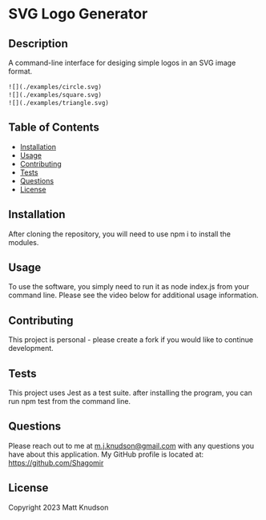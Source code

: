 # SVG Logo Generator
  
 
  ## Description
  
  A command-line interface for desiging simple logos in an SVG image format. 

    ![](./examples/circle.svg)
    ![](./examples/square.svg)
    ![](./examples/triangle.svg)
  
  ## Table of Contents
  
  - [Installation](#installation)
  - [Usage](#usage)
  - [Contributing](#contributing)
  - [Tests](#tests)
  - [Questions](#questions)
  - [License](#license)
  
  ## Installation
  
  After cloning the repository, you will need to use npm i to install the modules. 
  
  ## Usage
  
  To use the software, you simply need to run it as node index.js from your command line. Please see the video below for additional usage information. 
  
  ## Contributing
  
  This project is personal - please create a fork if you would like to continue development. 
  
  ## Tests
  
  This project uses Jest as a test suite. after installing the program, you can run npm test from the command line.
  
  ## Questions
  
  Please reach out to me at <m.j.knudson@gmail.com> with any questions you have about this application. My GitHub profile is located at: <https://github.com/Shagomir>
  
  ## License

  
  
  Copyright 2023 Matt Knudson

  


